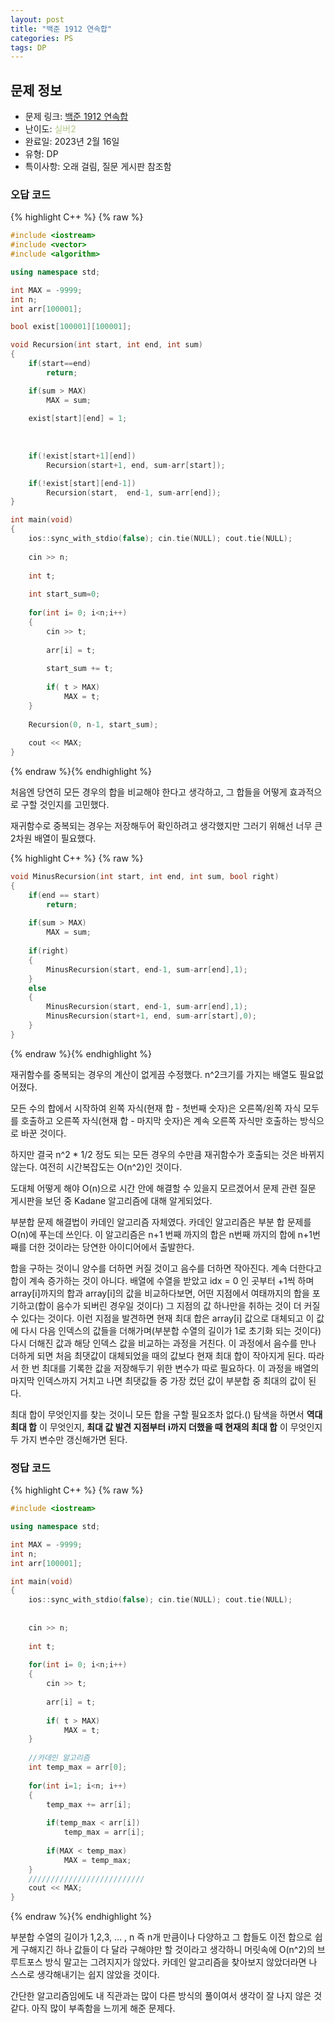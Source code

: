 ```yaml
---
layout: post
title: "백준 1912 연속합"
categories: PS
tags: DP
---
```


## 문제 정보
- 문제 링크: [백준 1912 연속합](https://www.acmicpc.net/problem/1912)
- 난이도: <span style="color:#B5C78A">실버2</span>
- 완료일: 2023년 2월 16일
- 유형: DP
- 특이사항: 오래 걸림, 질문 게시판 참조함

### 오답 코드

{% highlight C++ %} {% raw %}
```C++
#include <iostream>
#include <vector>
#include <algorithm>

using namespace std;

int MAX = -9999;
int n;
int arr[100001];

bool exist[100001][100001];

void Recursion(int start, int end, int sum)
{
	if(start==end)
		return;

	if(sum > MAX)
		MAX = sum;
	
	exist[start][end] = 1;
	
		
	
	if(!exist[start+1][end])
		Recursion(start+1, end, sum-arr[start]);

	if(!exist[start][end-1])
		Recursion(start,  end-1, sum-arr[end]);
}

int main(void)
{ 
	ios::sync_with_stdio(false); cin.tie(NULL); cout.tie(NULL);
	
	cin >> n;	
	
	int t;
	
	int start_sum=0;
	
	for(int i= 0; i<n;i++)
	{
		cin >> t;
		
		arr[i] = t;
		
		start_sum += t;
		
		if( t > MAX)
			MAX = t;		
	}
	
	Recursion(0, n-1, start_sum);
		
	cout << MAX;
}
```
{% endraw %}{% endhighlight %}

처음엔 당연히 모든 경우의 합을 비교해야 한다고 생각하고, 그 합들을 어떻게 효과적으로 구할 것인지를 고민했다.

재귀함수로 중복되는 경우는 저장해두어 확인하려고 생각했지만 그러기 위해선 너무 큰 2차원 배열이 필요했다.

{% highlight C++ %} {% raw %}
```C++
void MinusRecursion(int start, int end, int sum, bool right)
{
	if(end == start)
		return;
	
	if(sum > MAX)
		MAX = sum;
	
	if(right)
	{
		MinusRecursion(start, end-1, sum-arr[end],1);
	}
	else
	{
		MinusRecursion(start, end-1, sum-arr[end],1);
		MinusRecursion(start+1, end, sum-arr[start],0);
	}
}
```
{% endraw %}{% endhighlight %}

재귀함수를 중복되는 경우의 계산이 없게끔 수정했다. n^2크기를 가지는 배열도 필요없어졌다.

모든 수의 합에서 시작하여 왼쪽 자식(현재 합 - 첫번째 숫자)은 오른쪽/왼쪽 자식 모두를 호출하고 오른쪽 자식(현재 합 - 마지막 숫자)은 계속 오른쪽 자식만 호출하는 방식으로 바꾼 것이다.

하지만 결국 n^2 * 1/2 정도 되는 모든 경우의 수만큼 재귀함수가 호출되는 것은 바뀌지 않는다. 여전히 시간복잡도는 O(n^2)인 것이다.

도대체 어떻게 해야 O(n)으로 시간 안에 해결할 수 있을지 모르겠어서 문제 관련 질문 게시판을 보던 중 Kadane 알고리즘에 대해 알게되었다.

부분합 문제 해결법이 카데인 알고리즘 자체였다. 카데인 알고리즘은 부분 합 문제를 O(n)에 푸는데 쓰인다. 이 알고리즘은 n+1 번째 까지의 합은 n번째 까지의 합에 n+1번째를 더한 것이라는 당연한 아이디어에서 출발한다.

합을 구하는 것이니 양수를 더하면 커질 것이고 음수를 더하면 작아진다. 계속 더한다고 합이 계속 증가하는 것이 아니다. 배열에 수열을 받았고 idx = 0 인 곳부터 +1씩 하며 array[i]까지의 합과 array[i]의 값을 비교하다보면, 어떤 지점에서 여태까지의 합을 포기하고(합이 음수가 되버린 경우일 것이다) 그 지점의 값 하나만을 취하는 것이 더 커질 수 있다는 것이다. 이런 지점을 발견하면 현재 최대 합은 array[i] 값으로 대체되고 이 값에 다시 다음 인덱스의 값들을 더해가며(부분합 수열의 길이가 1로 초기화 되는 것이다) 다시 더해진 값과 해당 인덱스 값을 비교하는 과정을 거친다. 이 과정에서 음수를 만나 더하게 되면 처음 최댓값이 대체되었을 때의 값보다 현재 최대 합이 작아지게 된다. 따라서 한 번 최대를 기록한 값을 저장해두기 위한 변수가 따로 필요하다. 이 과정을 배열의 마지막 인덱스까지 거치고 나면 최댓값들 중 가장 컸던 값이 부분합 중 최대의 값이 된다.

최대 합이 무엇인지를 찾는 것이니 모든 합을 구할 필요조차 없다.() 탐색을 하면서 **역대 최대 합** 이 무엇인지, **최대 값 발견 지점부터** **i까지 더했을 때 현재의 최대 합** 이 무엇인지 두 가지 변수만 갱신해가면 된다.

### 정답 코드

{% highlight C++ %} {% raw %}
```C++
#include <iostream>

using namespace std;

int MAX = -9999;
int n;
int arr[100001];

int main(void)
{ 
	ios::sync_with_stdio(false); cin.tie(NULL); cout.tie(NULL);
	
	
	cin >> n;	
	
	int t;
	
	for(int i= 0; i<n;i++)
	{
		cin >> t;
		
		arr[i] = t;
		
		if( t > MAX)
			MAX = t;		
	}
	
	//카데인 알고리즘
	int temp_max = arr[0];
	
	for(int i=1; i<n; i++)
	{	
		temp_max += arr[i];
		
		if(temp_max < arr[i])
			temp_max = arr[i];
		
		if(MAX < temp_max)
			MAX = temp_max;
	}
	//////////////////////////
	cout << MAX;
}
```
{% endraw %}{% endhighlight %}

부분합 수열의 길이가 1,2,3, … , n 즉 n개 만큼이나 다양하고 그 합들도 이전 합으로 쉽게 구해지긴 하나 값들이 다 달라 구해야만 할 것이라고 생각하니 머릿속에 O(n^2)의 브루트포스 방식 말고는 그려지지가 않았다. 카데인 알고리즘을 찾아보지 않았더라면 나 스스로 생각해내기는 쉽지 않았을 것이다. 

간단한 알고리즘임에도 내 직관과는 많이 다른 방식의 풀이여서 생각이 잘 나지 않은 것 같다. 아직 많이 부족함을 느끼게 해준 문제다.
